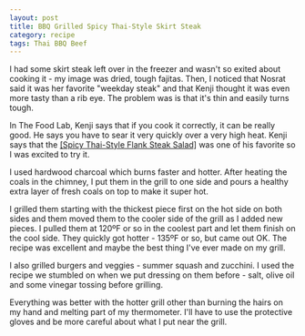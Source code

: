 ```yaml
---
layout: post
title: BBQ Grilled Spicy Thai-Style Skirt Steak
category: recipe
tags: Thai BBQ Beef
---
```

I had some skirt steak left over in the freezer and wasn't so exited about cooking it - my image was dried, tough fajitas. Then, I noticed that Nosrat said it was her favorite "weekday steak" and that Kenji thought it was even more tasty than a rib eye. The problem was is that it's thin and easily turns tough.

In The Food Lab, Kenji says that if you cook it correctly, it can be really good. He says you have to sear it very quickly over a very high heat. Kenji says that the [[Spicy Thai-Style Flank Steak Salad]](/recipes/The-Food-Lab---Spicy-Thai-Style-Flank-Steak-Salad.html) was one of his favorite so I was excited to try it.

I used hardwood charcoal which burns faster and hotter. After heating the coals in the chimney, I put them in the grill to one side and pours a healthy extra layer of fresh coals on top to make it super hot.

I grilled them starting with the thickest piece first on the hot side on both sides and them moved them to the cooler side of the grill as I added new pieces. I pulled them at 120ºF or so in the coolest part and let them finish on the cool side. They quickly got hotter - 135ºF or so, but came out OK. The recipe was excellent and maybe the best thing I've ever made on my grill.

I also grilled burgers and veggies - summer squash and zucchini. I used the recipe we stumbled on when we put dressing on them before - salt, olive oil and some vinegar tossing before grilling.

Everything was better with the hotter grill other than burning the hairs on my hand and melting part of my thermometer. I'll have to use the protective gloves and be more careful about what I put near the grill.